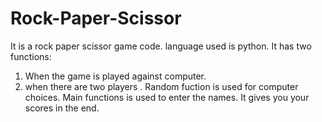 # Rock-Paper-Scissor

It is a rock paper scissor game code.
language used is python.
It has two functions:
  1) When  the game is played against computer.
  2) when there are two players .
Random fuction is used for computer choices.
Main functions is used to enter the names. 
It gives you your scores in the end.
